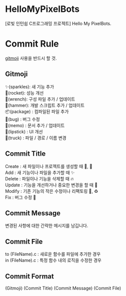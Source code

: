 # HelloMyPixelBots
[로빛 인턴쉽 C프로그래밍 프로젝트] Hello My PixelBots.

# Commit Rule
[gitmoji](https://gitmoji.dev/) 사용을 반드시 할 것.

## Gitmoji
✨(sparkles): 새 기능 추가<br>
🚀(rocket): 성능 개선<br>
🔧(wrench): 구성 파일 추가 / 업데이트<br>
🔨(hammer): 개발 스크립트 추가 / 업데이트<br>
📦(package) : 컴파일된 파일 추가<br>
🐛(bug) : 버그 수정<br>
📝(memo) : 문서 추가 / 업데이트<br>
💄(lipstick) : UI 개선<br>
🚚(truck) : 파일 / 경로 / 이름 변경<br>

## Commit Title
Create : 새 파일이나 프로젝트를 생성할 때 🔨, 🎉<br>
Add : 새 기능이나 파일을 추가할 때 ✨<br>
Delete : 파일이나 기능을 삭제할 때 🔥<br>
Update : 기능을 개선하거나 중요한 변경을 할 때 🚀<br>
Modify : 기존 기능의 작은 수정이나 리팩토링 🔧, ♻️<br>
Fix : 버그 수정 🐛<br>

## Commit Message
변경된 사항에 대한 간략한 메시지를 남깁니다.<br>

## Commit File
to (FileName).c : 새로운 함수를 파일에 추가한 경우<br>
in (FileName).c : 특정 함수 내의 로직을 수정한 경우<br>


## Commit Format

(Gitmoji) (Commit Title) (Commit Message) (Commit File)